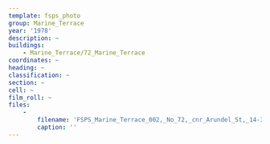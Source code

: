 ```yaml
---
template: fsps_photo
group: Marine_Terrace
year: '1978'
description: ~
buildings:
    - Marine_Terrace/72_Marine_Terrace
coordinates: ~
heading: ~
classification: ~
section: ~
cell: ~
film_roll: ~
files:
    -
        filename: 'FSPS_Marine_Terrace_002,_No_72,_cnr_Arundel_St,_14-3-C,_1978.png'
        caption: ''
---
```

